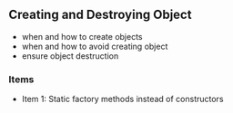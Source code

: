 ## Creating and Destroying Object

- when and how to create objects
- when and how to avoid creating object
- ensure object destruction

### Items

- Item 1: Static factory methods instead of constructors 